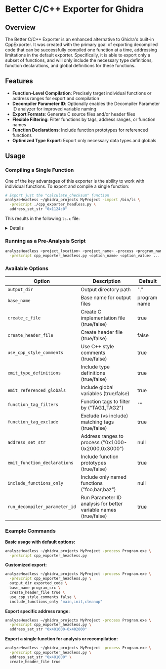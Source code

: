 # Better C/C++ Exporter for Ghidra

## Overview

The Better C/C++ Exporter is an enhanced alternative to Ghidra's built-in CppExporter. It was created with the primary goal of exporting decompiled code that can be successfully compiled one function at a time, addressing limitations in the default exporter. Specifically, it is able to export only a subset of functions, and will only include the necessary type definitions,  function declarations, and global definitions for these functions.

## Features

- **Function-Level Compilation**: Precisely target individual functions or address ranges for export and compilation
- **Decompiler Parameter ID**: Optionally enables the Decompiler Parameter ID analyzer for improved variable naming
- **Export Formats**: Generate C source files and/or header files
- **Flexible Filtering**: Filter functions by tags, address ranges, or function names
- **Function Declarations**: Include function prototypes for referenced functions
- **Optimized Type Export**: Export only necessary data types and globals

## Usage

### Compiling a Single Function

One of the key advantages of this exporter is the ability to work with individual functions. To export and compile a single function:

```bash
# Export just the "calculate_checksum" function
analyzeHeadless ~/ghidra_projects MyProject -import /bin/ls \
  -preScript ./cpp_exporter_headless.py \
  address_set_str "0x1124c0"
```

This results in the following `ls.c` file:
<details>

``` c

//==============================================================================
// DATA TYPES                                                                
// These types were decompiled from the binary and may not match original source
//==============================================================================

typedef unsigned char   undefined;

typedef unsigned char    bool;
typedef unsigned char    byte;
typedef unsigned char    dwfenc;
typedef unsigned int    dword;
typedef unsigned long    qword;
typedef unsigned char    uchar;
typedef unsigned int    uint;
typedef unsigned long    ulong;
typedef unsigned char    undefined1;
typedef unsigned short    undefined2;
typedef unsigned int    undefined3;
typedef unsigned int    undefined4;
typedef unsigned long    undefined8;
typedef unsigned short    ushort;
typedef int    wchar_t;
typedef unsigned short    word;
#define unkbyte9   unsigned long long
#define unkbyte10   unsigned long long
#define unkbyte11   unsigned long long
#define unkbyte12   unsigned long long
#define unkbyte13   unsigned long long
#define unkbyte14   unsigned long long
#define unkbyte15   unsigned long long
#define unkbyte16   unsigned long long

#define unkuint9   unsigned long long
#define unkuint10   unsigned long long
#define unkuint11   unsigned long long
#define unkuint12   unsigned long long
#define unkuint13   unsigned long long
#define unkuint14   unsigned long long
#define unkuint15   unsigned long long
#define unkuint16   unsigned long long

#define unkint9   long long
#define unkint10   long long
#define unkint11   long long
#define unkint12   long long
#define unkint13   long long
#define unkint14   long long
#define unkint15   long long
#define unkint16   long long

#define unkfloat1   float
#define unkfloat2   float
#define unkfloat3   float
#define unkfloat5   double
#define unkfloat6   double
#define unkfloat7   double
#define unkfloat9   long double
#define unkfloat11   long double
#define unkfloat12   long double
#define unkfloat13   long double
#define unkfloat14   long double
#define unkfloat15   long double
#define unkfloat16   long double

#define BADSPACEBASE   void
#define code   void

// C99 lacks bool, define it as byte for C-only output
#ifndef __cplusplus
typedef unsigned char bool;
#endif

typedef long __blkcnt_t;

typedef ulong size_t;

typedef uint __uid_t;

typedef long __time_t;

typedef struct stat stat, *Pstat;

typedef ulong __dev_t;

typedef ulong __ino_t;

typedef ulong __nlink_t;

typedef uint __mode_t;

typedef uint __gid_t;

typedef long __off_t;

typedef long __blksize_t;

typedef struct timespec timespec, *Ptimespec;

struct timespec {
    __time_t tv_sec;
    long tv_nsec;
};

struct stat {
    __dev_t st_dev;
    __ino_t st_ino;
    __nlink_t st_nlink;
    __mode_t st_mode;
    __uid_t st_uid;
    __gid_t st_gid;
    int __pad0;
    __dev_t st_rdev;
    __off_t st_size;
    __blksize_t st_blksize;
    __blkcnt_t st_blocks;
    struct timespec st_atim;
    struct timespec st_mtim;
    struct timespec st_ctim;
    long __unused[3];
};




//==============================================================================
// FUNCTION DECLARATIONS                                                     
// These function prototypes were extracted from binary analysis             
//==============================================================================

char * FUN_0010c3e0(char *param_1,ulong param_2);
char * FUN_001124c0(char *param_1);
char * getcwd(char * __buf, size_t __size);
int * __errno_location(void);
int lstat(char * __file, stat * __buf);
size_t strlen(char * __s);
ulong FUN_00106f60(undefined8 *param_1,ulong param_2);
undefined __stack_chk_fail();
undefined8 *FUN_001123f0(ulong param_1,undefined8 param_2,undefined8 param_3,undefined8 param_4,undefined8 param_5);
undefined8 FUN_00108950(undefined8 *param_1,undefined8 *param_2);
undefined8 FUN_0010caa0(long *param_1,long param_2,long *param_3);
void * malloc(size_t __size);
void * memcpy(void * __dest, void * __src, size_t __n);
void * memmove(void * __dest, void * __src, size_t __n);
void * realloc(void * __ptr, size_t __size);
void FUN_00104d04(void);
void FUN_00106fc0(undefined8 *param_1);
void FUN_0010c9b0(ulong *param_1);
void FUN_0010dd70(void);
void FUN_0010e640(char *param_1);
void free(void * __ptr);


//==============================================================================
// FUNCTION IMPLEMENTATIONS                                                  
// Decompiled code from the binary                                           
//==============================================================================

char * FUN_001124c0(char *param_1)

{
  bool bVar1;
  long lVar2;
  char cVar3;
  char cVar4;
  int iVar5;
  char *pcVar6;
  size_t sVar7;
  char *__file;
  ulong uVar8;
  undefined8 uVar9;
  size_t sVar10;
  char *pcVar11;
  char *pcVar12;
  int *piVar13;
  long *plVar14;
  char *pcVar15;
  char **ppcVar16;
  char *pcVar17;
  char *pcVar18;
  long in_FS_OFFSET;
  ulong *local_130;
  char *local_118;
  char *local_110;
  ulong local_108;
  char *local_f8;
  __ino_t local_f0;
  __dev_t local_e8;
  stat local_d8;
  long local_40;
  
  local_40 = *(long *)(in_FS_OFFSET + 0x28);
  if (param_1 == (char *)0x0) {
    piVar13 = __errno_location();
    pcVar6 = (char *)0x0;
    *piVar13 = 0x16;
    goto LAB_00112978;
  }
  if (*param_1 == '\0') {
    piVar13 = __errno_location();
    pcVar6 = (char *)0x0;
    *piVar13 = 2;
    goto LAB_00112978;
  }
  if (*param_1 == '/') {
    pcVar12 = (char *)malloc(0x1000);
    if (pcVar12 == (char *)0x0) goto LAB_0011294a;
    *pcVar12 = '/';
    pcVar15 = pcVar12 + 0x1000;
    pcVar18 = pcVar12 + 1;
    cVar4 = '/';
LAB_00112547:
    local_130 = (ulong *)0x0;
    local_110 = (char *)0x0;
    local_108 = 0;
    local_118 = param_1;
    do {
      pcVar6 = param_1;
      cVar3 = cVar4;
      if (cVar4 == '/') {
        do {
          cVar3 = param_1[1];
          param_1 = param_1 + 1;
        } while (cVar3 == '/');
        pcVar6 = param_1;
        if (cVar3 == '\0') break;
      }
      do {
        pcVar11 = param_1;
        cVar4 = pcVar11[1];
        param_1 = pcVar11 + 1;
        if (cVar4 == '\0') break;
      } while (cVar4 != '/');
      if (param_1 == pcVar6) break;
      sVar7 = (long)param_1 - (long)pcVar6;
      if (sVar7 == 1) {
        if (cVar3 != '.') goto LAB_001125dc;
      }
      else if (((sVar7 == 2) && (cVar3 == '.')) && (pcVar6[1] == '.')) {
        if ((pcVar12 + 1 < pcVar18) && (pcVar18 = pcVar18 + -1, pcVar12 < pcVar18)) {
          do {
            if (pcVar18[-1] == '/') break;
            pcVar18 = pcVar18 + -1;
          } while (pcVar18 != pcVar12);
        }
      }
      else {
LAB_001125dc:
        pcVar17 = pcVar18;
        if (pcVar18[-1] != '/') {
          *pcVar18 = '/';
          pcVar17 = pcVar18 + 1;
        }
        __file = pcVar12;
        if (pcVar15 <= pcVar17 + sVar7) {
          lVar2 = 0x1000 - (long)pcVar12;
          if (0xfff < (long)sVar7) {
            lVar2 = (sVar7 + 1) - (long)pcVar12;
          }
          pcVar15 = pcVar15 + lVar2;
          if ((pcVar15 == (char *)0x0) && (pcVar12 != (char *)0x0)) {
            __file = (char *)0x0;
            free(pcVar12);
          }
          else {
            __file = (char *)realloc(pcVar12,(size_t)pcVar15);
            if ((__file == (char *)0x0) && (pcVar15 != (char *)0x0)) goto LAB_0011294a;
          }
          pcVar15 = __file + (long)pcVar15;
          pcVar17 = __file + ((long)pcVar17 - (long)pcVar12);
        }
        pcVar18 = pcVar17 + sVar7;
        memcpy(pcVar17,pcVar6,sVar7);
        *pcVar18 = '\0';
        iVar5 = lstat(__file,&local_d8);
        pcVar6 = pcVar18;
        pcVar12 = __file;
        if ((iVar5 == 0) && ((local_d8.st_mode & 0xf000) == 0xa000)) {
          if ((local_130 == (ulong *)0x0) &&
             (local_130 = FUN_001123f0(7,0,FUN_00106f60,FUN_00108950,FUN_00106fc0),
             local_130 == (ulong *)0x0)) goto LAB_0011294a;
          local_f8 = local_118;
          local_f0 = local_d8.st_ino;
          local_e8 = local_d8.st_dev;
          uVar8 = (*(code *)local_130[6])(&local_f8,local_130[2]);
          if (local_130[2] <= uVar8) {
            pcVar6 = (char *)FUN_00104d04();
            return pcVar6;
          }
          plVar14 = (long *)(uVar8 * 0x10 + *local_130);
          ppcVar16 = (char **)*plVar14;
          if (ppcVar16 == (char **)0x0) {
LAB_001127a5:
            pcVar6 = (char *)malloc(0x18);
            if (pcVar6 == (char *)0x0) goto LAB_0011294a;
            uVar9 = FUN_0010e640(local_118);
            *(undefined8 *)pcVar6 = uVar9;
            *(__ino_t *)(pcVar6 + 8) = local_d8.st_ino;
            *(__dev_t *)(pcVar6 + 0x10) = local_d8.st_dev;
            uVar9 = FUN_0010caa0((long *)local_130,(long)pcVar6,(long *)&local_f8);
            if ((int)uVar9 == -1) goto LAB_0011294a;
            if ((int)uVar9 == 0) {
              if (local_f8 == (char *)0x0) goto LAB_0011294a;
              if (local_f8 != pcVar6) {
                free(*(void **)pcVar6);
                free(pcVar6);
              }
            }
            pcVar17 = FUN_0010c3e0(__file,local_d8.st_size);
            if (pcVar17 != (char *)0x0) {
              sVar7 = strlen(pcVar17);
              sVar10 = strlen(param_1);
              if (local_108 == 0) {
                uVar8 = sVar7 + 1 + sVar10;
                local_108 = 0x1000;
                if (0xfff < uVar8) {
                  local_108 = uVar8;
                }
                local_110 = (char *)malloc(local_108);
joined_r0x00112b1c:
                if (local_110 == (char *)0x0) goto LAB_0011294a;
              }
              else {
                uVar8 = sVar7 + 1 + sVar10;
                if (local_108 < uVar8) {
                  local_110 = (char *)realloc(local_110,uVar8);
                  local_108 = uVar8;
                  goto joined_r0x00112b1c;
                }
              }
              memmove(local_110 + sVar7,param_1,sVar10 + 1);
              memcpy(local_110,pcVar17,sVar7);
              local_118 = local_110;
              pcVar6 = __file + 1;
              if (*pcVar17 == '/') {
                *__file = '/';
              }
              else {
                bVar1 = pcVar6 < pcVar18;
                pcVar6 = pcVar18;
                if ((bVar1) && (pcVar6 = pcVar18 + -1, __file < pcVar6)) {
                  do {
                    if (pcVar6[-1] == '/') break;
                    pcVar6 = pcVar6 + -1;
                  } while (__file != pcVar6);
                }
              }
              free(pcVar17);
              param_1 = local_110;
              goto LAB_00112684;
            }
            piVar13 = __errno_location();
            if (*piVar13 == 0xc) {
              free(local_110);
              pcVar6 = (char *)0x0;
              free(__file);
              FUN_0010c9b0(local_130);
              *piVar13 = 0xc;
              goto LAB_00112978;
            }
          }
          else {
            while (ppcVar16 != &local_f8) {
              cVar4 = (*(code *)local_130[7])(&local_f8);
              if (cVar4 != '\0') {
                if (*plVar14 == 0) goto LAB_001127a5;
                break;
              }
              plVar14 = (long *)plVar14[1];
              if (plVar14 == (long *)0x0) goto LAB_001127a5;
              ppcVar16 = (char **)*plVar14;
            }
          }
          cVar4 = pcVar11[1];
        }
        else {
LAB_00112684:
          cVar4 = *param_1;
          pcVar18 = pcVar6;
        }
      }
    } while (cVar4 != '\0');
  }
  else {
    pcVar6 = getcwd((char *)0x0,0);
    if (pcVar6 == (char *)0x0) {
      piVar13 = __errno_location();
      if (*piVar13 == 0xc) goto LAB_0011294a;
      goto LAB_00112978;
    }
    sVar7 = strlen(pcVar6);
    pcVar15 = pcVar6 + sVar7;
    pcVar18 = pcVar15;
    pcVar12 = pcVar6;
    if (sVar7 < 0x1000) {
      pcVar12 = (char *)realloc(pcVar6,0x1000);
      if (pcVar12 == (char *)0x0) goto LAB_0011294a;
      pcVar18 = pcVar12 + sVar7;
      pcVar15 = pcVar12 + 0x1000;
    }
    cVar4 = *param_1;
    if (cVar4 != '\0') goto LAB_00112547;
    local_130 = (ulong *)0x0;
    local_110 = (char *)0x0;
  }
  if ((pcVar12 + 1 < pcVar18) && (pcVar18[-1] == '/')) {
    pcVar11 = pcVar18;
    pcVar18 = pcVar18 + -1;
  }
  else {
    pcVar11 = pcVar18 + 1;
  }
  *pcVar18 = '\0';
  pcVar6 = pcVar12;
  if (pcVar11 != pcVar15) {
    sVar7 = ((long)pcVar18 - (long)pcVar12) + 1;
    if (((long)pcVar18 - (long)pcVar12 == -1) && (pcVar12 != (char *)0x0)) {
      pcVar6 = (char *)0x0;
      free(pcVar12);
    }
    else {
      pcVar6 = (char *)realloc(pcVar12,sVar7);
      if ((pcVar6 == (char *)0x0) && (sVar7 != 0)) {
LAB_0011294a:
                    // WARNING: Subroutine does not return
        FUN_0010dd70();
      }
    }
  }
  free(local_110);
  if (local_130 != (ulong *)0x0) {
    FUN_0010c9b0(local_130);
  }
LAB_00112978:
  if (local_40 == *(long *)(in_FS_OFFSET + 0x28)) {
    return pcVar6;
  }
                    // WARNING: Subroutine does not return
  __stack_chk_fail();
}
```

</details>

### Running as a Pre-Analysis Script

```bash
analyzeHeadless <project_location> <project_name> -process <program_name> \
  -preScript cpp_exporter_headless.py <option_name> <option_value> ...
```

### Available Options

| Option | Description | Default |
|--------|-------------|---------|
| `output_dir` | Output directory path | "." |
| `base_name` | Base name for output files | program name |
| `create_c_file` | Create C implementation file (true/false) | true |
| `create_header_file` | Create header file (true/false) | false |
| `use_cpp_style_comments` | Use C++ style comments (true/false) | true |
| `emit_type_definitions` | Include type definitions (true/false) | true |
| `emit_referenced_globals` | Include global variables (true/false) | true |
| `function_tag_filters` | Function tags to filter by ("TAG1,TAG2") | "" |
| `function_tag_exclude` | Exclude (vs include) matching tags (true/false) | true |
| `address_set_str` | Address ranges to process ("0x1000-0x2000,0x3000") | null |
| `emit_function_declarations` | Include function prototypes (true/false) | true |
| `include_functions_only` | Include only named functions ("foo,bar,baz") | null |
| `run_decompiler_parameter_id` | Run Parameter ID analysis for better variable names (true/false) | true |

### Example Commands

**Basic usage with default options:**
```bash
analyzeHeadless ~/ghidra_projects MyProject -process Program.exe \
  -preScript cpp_exporter_headless.py
```

**Customized export:**
```bash
analyzeHeadless ~/ghidra_projects MyProject -process Program.exe \
  -preScript cpp_exporter_headless.py \
  output_dir exported_code \
  base_name program_src \
  create_header_file true \
  use_cpp_style_comments false \
  include_functions_only "main,init,cleanup"
```

**Export specific address range:**
```bash
analyzeHeadless ~/ghidra_projects MyProject -process Program.exe \
  -preScript cpp_exporter_headless.py \
  address_set_str "0x401000-0x402000"
```

**Export a single function for analysis or recompilation:**
```bash
analyzeHeadless ~/ghidra_projects MyProject -process Program.exe \
  -preScript cpp_exporter_headless.py \
  address_set_str "0x401000" \
  create_header_file true
```
